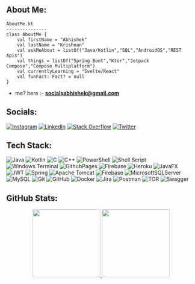 ## About Me:
```
AboutMe.kt
---------------
class AboutMe {
    val firstName = "Abhishek"
    val lastName = "Krishnan"
    val askMeAbout = listOf("Java/Kotlin","SQL","AndroidOS","REST Apis")
    val things = listOf("Spring Boot","Ktor","Jetpack Compose","Compose Multiplatform")
    val currentlyLearning = "Svelte/React"
    val funFact: Fact? = null
}
```

- me? here :- **socialsabhishek@gmail.com**

## Socials:
[![Instagram](https://img.shields.io/badge/Instagram-%23E4405F.svg?logo=Instagram&logoColor=white)](https://instagram.com/4bhishek.exe) [![LinkedIn](https://img.shields.io/badge/LinkedIn-%230077B5.svg?logo=linkedin&logoColor=white)](https://www.linkedin.com/in/abhishek-krishnan-b18220248/) [![Stack Overflow](https://img.shields.io/badge/-Stackoverflow-FE7A16?logo=stack-overflow&logoColor=white)](https://stackoverflow.com/users/23507003) [![Twitter](https://img.shields.io/badge/X-black.svg?logo=X&logoColor=white)](https://x.com/DeFerencee) 

## Tech Stack:
![Java](https://img.shields.io/badge/java-%23ED8B00.svg?style=for-the-badge&logo=openjdk&logoColor=white) ![Kotlin](https://img.shields.io/badge/kotlin-%237F52FF.svg?style=for-the-badge&logo=kotlin&logoColor=white) ![C](https://img.shields.io/badge/c-%2300599C.svg?style=for-the-badge&logo=c&logoColor=white) ![C++](https://img.shields.io/badge/c++-%2300599C.svg?style=for-the-badge&logo=c%2B%2B&logoColor=white) ![PowerShell](https://img.shields.io/badge/PowerShell-%235391FE.svg?style=for-the-badge&logo=powershell&logoColor=white) ![Shell Script](https://img.shields.io/badge/shell_script-%23121011.svg?style=for-the-badge&logo=gnu-bash&logoColor=white) ![Windows Terminal](https://img.shields.io/badge/Windows%20Terminal-%234D4D4D.svg?style=for-the-badge&logo=windows-terminal&logoColor=white) ![GithubPages](https://img.shields.io/badge/github%20pages-121013?style=for-the-badge&logo=github&logoColor=white) ![Firebase](https://img.shields.io/badge/firebase-%23039BE5.svg?style=for-the-badge&logo=firebase) ![Heroku](https://img.shields.io/badge/heroku-%23430098.svg?style=for-the-badge&logo=heroku&logoColor=white) ![JavaFX](https://img.shields.io/badge/javafx-%23FF0000.svg?style=for-the-badge&logo=javafx&logoColor=white) ![JWT](https://img.shields.io/badge/JWT-black?style=for-the-badge&logo=JSON%20web%20tokens) ![Spring](https://img.shields.io/badge/spring-%236DB33F.svg?style=for-the-badge&logo=spring&logoColor=white) ![Apache Tomcat](https://img.shields.io/badge/apache%20tomcat-%23F8DC75.svg?style=for-the-badge&logo=apache-tomcat&logoColor=black) ![Firebase](https://img.shields.io/badge/firebase-a08021?style=for-the-badge&logo=firebase&logoColor=ffcd34) ![MicrosoftSQLServer](https://img.shields.io/badge/Microsoft%20SQL%20Server-CC2927?style=for-the-badge&logo=microsoft%20sql%20server&logoColor=white) ![MySQL](https://img.shields.io/badge/mysql-4479A1.svg?style=for-the-badge&logo=mysql&logoColor=white) ![Git](https://img.shields.io/badge/git-%23F05033.svg?style=for-the-badge&logo=git&logoColor=white) ![GitHub](https://img.shields.io/badge/github-%23121011.svg?style=for-the-badge&logo=github&logoColor=white) ![Docker](https://img.shields.io/badge/docker-%230db7ed.svg?style=for-the-badge&logo=docker&logoColor=white) ![Jira](https://img.shields.io/badge/jira-%230A0FFF.svg?style=for-the-badge&logo=jira&logoColor=white) ![Postman](https://img.shields.io/badge/Postman-FF6C37?style=for-the-badge&logo=postman&logoColor=white) ![TOR](https://img.shields.io/badge/tor-%237E4798.svg?style=for-the-badge&logo=tor-project&logoColor=white) ![Swagger](https://img.shields.io/badge/-Swagger-%23Clojure?style=for-the-badge&logo=swagger&logoColor=white)
## GitHub Stats:
<p align="center" >
 <a href="https://github.com/DeFerence3">
  <img height="180em" src="https://github-readme-stats.vercel.app/api?username=deference3&theme=dark&hide_border=false&include_all_commits=false&count_private=false"/>
  <img height="180em" src="https://github-readme-stats.vercel.app/api/top-langs/?username=deference3&theme=dark&hide_border=false&include_all_commits=false&count_private=false&layout=compact"/>
 </a>
</p>

